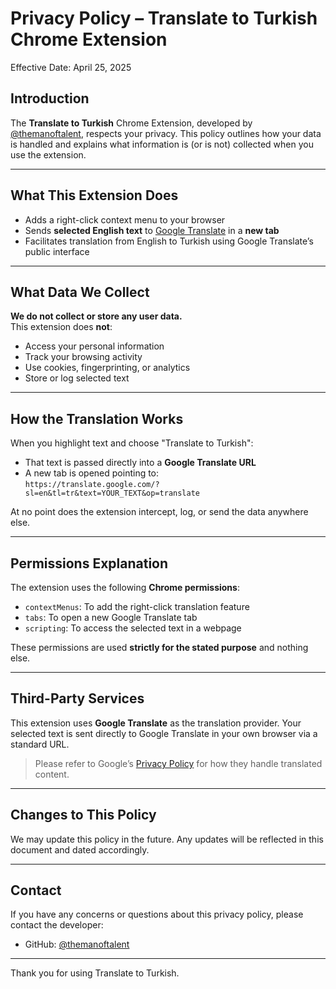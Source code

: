 # Privacy Policy – Translate to Turkish Chrome Extension

Effective Date: April 25, 2025

## Introduction

The **Translate to Turkish** Chrome Extension, developed by [@themanoftalent](https://github.com/themanoftalent), respects your privacy. This policy outlines how your data is handled and explains what information is (or is not) collected when you use the extension.

---

## What This Extension Does

- Adds a right-click context menu to your browser
- Sends **selected English text** to [Google Translate](https://translate.google.com/) in a **new tab**
- Facilitates translation from English to Turkish using Google Translate’s public interface

---

## What Data We Collect

**We do not collect or store any user data.**  
This extension does **not**:
- Access your personal information
- Track your browsing activity
- Use cookies, fingerprinting, or analytics
- Store or log selected text

---

## How the Translation Works

When you highlight text and choose "Translate to Turkish":
- That text is passed directly into a **Google Translate URL**
- A new tab is opened pointing to:  
  `https://translate.google.com/?sl=en&tl=tr&text=YOUR_TEXT&op=translate`

At no point does the extension intercept, log, or send the data anywhere else.

---

## Permissions Explanation

The extension uses the following **Chrome permissions**:
- `contextMenus`: To add the right-click translation feature
- `tabs`: To open a new Google Translate tab
- `scripting`: To access the selected text in a webpage

These permissions are used **strictly for the stated purpose** and nothing else.

---

## Third-Party Services

This extension uses **Google Translate** as the translation provider. Your selected text is sent directly to Google Translate in your own browser via a standard URL.

> Please refer to Google’s [Privacy Policy](https://policies.google.com/privacy) for how they handle translated content.

---

## Changes to This Policy

We may update this policy in the future. Any updates will be reflected in this document and dated accordingly.

---

## Contact

If you have any concerns or questions about this privacy policy, please contact the developer:

- GitHub: [@themanoftalent](https://github.com/themanoftalent)

---

Thank you for using Translate to Turkish.
